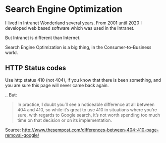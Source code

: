 # Search Engine Optimization

I lived in Intranet Wonderland several years. From 2001 until 2020 I developed web based software which was used
in the Intranet. 

But Intranet is different than Internet.

Search Engine Optimization is a big thing, in the Consumer-to-Business world.

## HTTP Status codes

Use http status 410 (not 404), if you know that there is been something, and you are sure this page will never came back again.

.. But: 

> In practice, I doubt you’ll see a noticeable difference at all between 404 and 410, so while it’s great to use 410 in situations where you’re sure, with regards to Google search, it’s not worth spending too much time on that decision or on its implementation.

Source: http://www.thesempost.com/differences-between-404-410-page-removal-google/

